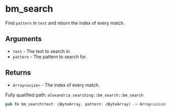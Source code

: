 # bm_search

Find `pattern` in `text` and return the index of every match.

## Arguments

- `text` - The text to search in.
- `pattern` - The pattern to search for.

## Returns

- `Array<usize>` - The index of every match.

Fully qualified path: `alexandria_searching::bm_search::bm_search`

```rust
pub fn bm_search(text: @ByteArray, pattern: @ByteArray) -> Array<usize>
```
